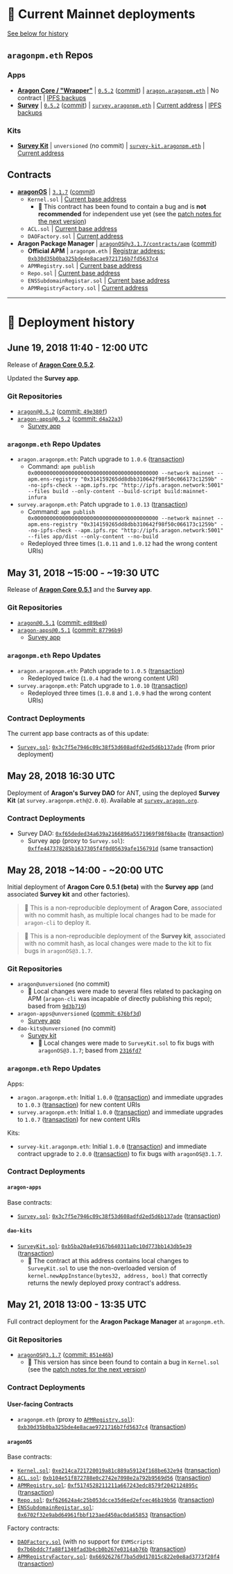 :crystal_ball: Current Mainnet deployments
==========================================

[See below for history](#floppy_disk-deployment-history)

`aragonpm.eth` Repos
--------------------

### Apps

- [**Aragon Core / "Wrapper"**](https://github.com/aragon/aragon) | [`0.5.2`](https://github.com/aragon/aragon/tree/0.5.2) ([commit](https://github.com/aragon/aragon/tree/49e380f5d5440091616cca2d68f1f1ed899062ec)) | [`aragon.aragonpm.eth`](https://etherscan.io/address/0x8b0cd3e13d339084da7256266aafb51343517b34) | No contract | [IPFS backups](./aragon.aragonpm.eth)
- [**Survey**](https://github.com/aragon/aragon-apps/tree/master/apps/survey) | [`0.5.2`](https://github.com/aragon/aragon-apps/releases/tag/0.5.2) ([commit](https://github.com/aragon/aragon-apps/tree/d4a22a3d18a8364d5824f6e0288840810e6d6485)) | [`survey.aragonpm.eth`](https://etherscan.io/address/0x285bcf9ad541dcf847dce561d5d1ad5ef9d77d41) | [Current address](https://etherscan.io/address/0x3c7f5e7946c09c38f53d608adfd2ed5d6b137ade) | [IPFS backups](./survey.aragonpm.eth)

### Kits

- [**Survey Kit**](https://github.com/aragon/dao-kits/tree/master/kits/survey) | `unversioned` (no commit) | [`survey-kit.aragonpm.eth`](https://etherscan.io/address/0x2b88452e91e1692c9d770e9d906e11341a6d121a) | [Current address](https://etherscan.io/address/0xb5ba20a4e9167b640311a0c10d773bb143db5e39)


Contracts
---------

- [**aragonOS**](https://github.com/aragon/aragonOS) | [`3.1.7`](https://github.com/aragon/aragonOS/releases/tag/v3.1.7) ([commit](https://github.com/aragon/aragonOS/tree/851e46bc329bec59082fb6a8178f6404ece98122))
    - `Kernel.sol` | [Current base address](https://etherscan.io/address/0xe214ca721720019a81c889a59124f168be632e94)
        - :rotating_light: This contract has been found to contain a bug and is **not recommended** for independent use yet (see the [patch notes for the next version](https://github.com/aragon/aragonOS/releases/tag/v3.1.8))
    - `ACL.sol` | [Current base address](https://etherscan.io/address/0xb104e51f872788e0c2742e7098e2a792b9569d56)
    - `DAOFactory.sol` | [Current address](https://etherscan.io/address/0x7b6bddc7fa88f1340fad3b4cb0b267e0314ab76b)
- **Aragon Package Manager** | [`aragonOS@v3.1.7/contracts/apm`](https://github.com/aragon/aragonOS/tree/v3.1.7/contracts/apm) ([commit](https://github.com/aragon/aragonOS/tree/851e46bc329bec59082fb6a8178f6404ece98122/contracts/apm))
    - **Official APM** | `aragonpm.eth` | [Registrar address: `0xb30d35b0ba325bde4e8acae9721716b7fd5637c4`](https://etherscan.io/address/0xb30d35b0ba325bde4e8acae9721716b7fd5637c4)
    - `APMRegistry.sol` | [Current base address](https://etherscan.io/address/0xf5174528211211a667243edc8579f2042124895c)
    - `Repo.sol` | [Current base address](https://etherscan.io/address/0xf626624a4c25b053dcce35d6ed2efcec46b19b56)
    - `ENSSubdomainRegistar.sol` | [Current base address](https://etherscan.io/address/0x6702f32e9abd64961fbbf123aed450ac0da65853)
    - `APMRegistryFactory.sol` | [Current address](https://etherscan.io/address/0x66926276f7ba5d9d17015c822e0e8ad3773f20f4)

---------

:floppy_disk: Deployment history
================================

June 19, 2018 11:40 - 12:00 UTC
-------------------------------

Release of [**Aragon Core 0.5.2**](https://github.com/aragon/aragon/releases/tag/0.5.2).

Updated the **Survey app**.

### Git Repositories

- [`aragon@0.5.2`](https://github.com/aragon/aragon/tree/0.5.2) ([commit: `49e380f`](https://github.com/aragon/aragon/tree/49e380f5d5440091616cca2d68f1f1ed899062ec))
- [`aragon-apps@0.5.2`](https://github.com/aragon/aragon-apps/releases/tag/0.5.2) ([commit: `d4a22a3`](https://github.com/aragon/aragon-apps/tree/d4a22a3d18a8364d5824f6e0288840810e6d6485))
    - [Survey app](https://github.com/aragon/aragon-apps/tree/d4a22a3d18a8364d5824f6e0288840810e6d6485/apps/survey)

### `aragonpm.eth` Repo Updates

- `aragon.aragonpm.eth`: Patch upgrade to `1.0.6` ([transaction](https://etherscan.io/tx/0xe77e9850f639822aeb9578b14aef97f5a779dee14ef0057cb9a7f7b290c92d1f))
    - Command: `apm publish 0x0000000000000000000000000000000000000000 --network mainnet --apm.ens-registry "0x314159265dd8dbb310642f98f50c066173c1259b" --no-ipfs-check --apm.ipfs.rpc "http://ipfs.aragon.network:5001" --files build --only-content --build-script build:mainnet-infura`
- `survey.aragonpm.eth`: Patch upgrade to `1.0.13` ([transaction](https://etherscan.io/tx/0x5ff2b3f1585acd767c36b224123ae94ffb9cf4c6dfe7c7103a3c2e098995ae33))
    - Command: `apm publish 0x0000000000000000000000000000000000000000 --network mainnet --apm.ens-registry "0x314159265dd8dbb310642f98f50c066173c1259b" --no-ipfs-check --apm.ipfs.rpc "http://ipfs.aragon.network:5001" --files app/dist --only-content --no-build`
    - Redeployed three times (`1.0.11` and `1.0.12` had the wrong content URIs)


May 31, 2018 ~15:00 - ~19:30 UTC
--------------------------------

Release of [**Aragon Core 0.5.1**](https://github.com/aragon/aragon/releases/tag/0.5.1) and the **Survey app**.

### Git Repositories

- [`aragon@0.5.1`](https://github.com/aragon/aragon/tree/0.5.1) ([commit: `ed89be8`](https://github.com/aragon/aragon/tree/ed89be8be7405b30a443c703cfb637934bcfa2ab))
- [`aragon-apps@0.5.1`](https://github.com/aragon/aragon-apps/releases/tag/0.5.1) ([commit: `87796b9`](https://github.com/aragon/aragon-apps/tree/87796b97d08d184d5cfc2a8dff6860f8ec1f3776))
    - [Survey app](https://github.com/aragon/aragon-apps/tree/87796b97d08d184d5cfc2a8dff6860f8ec1f3776/apps/survey)

### `aragonpm.eth` Repo Updates

- `aragon.aragonpm.eth`: Patch upgrade to `1.0.5` ([transaction](https://etherscan.io/tx/0x8fc4e56835377cfd871b70aaaeea4f26958dc659e8347e1eda7578819025277d))
    - Redeployed twice (`1.0.4` had the wrong content URI)
- `survey.aragonpm.eth`: Patch upgrade to `1.0.10` ([transaction](https://etherscan.io/tx/0x7ad5264391f91906531183d89c2614127eb681c6f2ff55b6f1f9003ffa483ac5))
    - Redeployed three times (`1.0.8` and `1.0.9` had the wrong content URIs)

### Contract Deployments

The current app base contracts as of this update:

- [`Survey.sol`](https://github.com/aragon/aragon-apps/blob/676bf3d22f493d0133531ed9b0930a4cbf4aedd0/apps/survey/contracts/Survey.sol): [`0x3c7f5e7946c09c38f53d608adfd2ed5d6b137ade`](https://etherscan.io/address/0x3c7f5e7946c09c38f53d608adfd2ed5d6b137ade) (from prior deployment)


May 28, 2018 16:30 UTC
----------------------

Deployment of **Aragon's Survey DAO** for ANT, using the deployed **Survey Kit** (at `survey.aragonpm.eth@2.0.0`). Available at [`survey.aragon.org`](http://survey.aragon.org/).

### Contract Deployments

- Survey DAO: [`0xf65deded34a639a2166896a5571969f98f6bac8e`](https://etherscan.io/address/0xf65deded34a639a2166896a5571969f98f6bac8e) ([transaction](https://etherscan.io/tx/0xcff32cd339f3ea7d41f31577d57a0dd3bc4db228e3f9b7ebc4bcdba28503fb1f))
    - Survey app (proxy to `Survey.sol`): [`0xffe447378285b1637305f4f0d05639afe156791d`](https://etherscan.io/address/0xffe447378285b1637305f4f0d05639afe156791d) (same transaction)


May 28, 2018 ~14:00 - ~20:00 UTC
--------------------------------

Initial deployment of **Aragon Core 0.5.1 (beta)** with the **Survey app** (and associated **Survey kit** and other factories).

> :rotating_light: This is a non-reproducible deployment of **Aragon Core**, associated with no commit hash, as multiple local changes had to be made for `aragon-cli` to deploy it.

> :rotating_light: This is a non-reproducible deployment of the **Survey kit**, associated with no commit hash, as local changes were made to the kit to fix bugs in `aragonOS@3.1.7`.

### Git Repositories

- `aragon@unversioned` (no commit)
    - :rotating_light: Local changes were made to several files related to packaging on APM (`aragon-cli` was incapable of directly publishing this repo); based from [`9d3b719`](https://github.com/aragon/aragon/tree/9d3b7198300154e1adb05d0121d5b61c60b4a080))
- `aragon-apps@unversioned` ([commit: `676bf3d`](https://github.com/aragon/aragon-apps/tree/676bf3d22f493d0133531ed9b0930a4cbf4aedd0))
    - [Survey app](https://github.com/aragon/aragon-apps/tree/676bf3d22f493d0133531ed9b0930a4cbf4aedd0/apps/survey)
- `dao-kits@unversioned` (no commit)
    - [Survey kit](https://github.com/aragon/dao-kits/tree/2316fd7c591812bc9a72787bdd6f219b0c654c8e/kits/survey)
        - :rotating_light: Local changes were made to `SurveyKit.sol` to fix bugs with `aragonOS@3.1.7`; based from [`2316fd7`](https://github.com/aragon/dao-kits/tree/2316fd7c591812bc9a72787bdd6f219b0c654c8e)

### `aragonpm.eth` Repo Updates

Apps:

- `aragon.aragonpm.eth`: Initial `1.0.0` ([transaction](https://etherscan.io/tx/0x7e6a3d6227197b2f345df4c72a5dc97ffb69672cb6232ae56956652706312f1f)) and immediate upgrades to `1.0.3` ([transaction](https://etherscan.io/tx/0x705a89a4ddf4629861e6fa6126489cb978761ad941e48a353332c5b505352889)) for new content URIs
- `survey.aragonpm.eth`: Initial `1.0.0` ([transaction](https://etherscan.io/tx/0x2dc1085bdec2c5699248448819daf941ff9914fbc73f00888365f4f85408dad4)) and immediate upgrades to `1.0.7` ([transaction](https://etherscan.io/tx/0x622a82bf9e87c5cbaad40ad86ef26a20572b2751fb83cdf632e12eed2a7a4045)) for new content URIs

Kits:

- `survey-kit.aragonpm.eth`: Initial `1.0.0` ([transaction](https://etherscan.io/tx/0x2ba2013128227e9e686892c8ce16d2d847bf4037528c16aca9520ba506336d5e)) and immediate contract upgrade to `2.0.0` ([transaction](https://etherscan.io/tx/0xe49b063b4c0b0881ee366a807d045f387c2a691a4d8ff695c7190ec4594f2cfd)) to fix bugs with `aragonOS@3.1.7`.

### Contract Deployments

#### `aragon-apps`

Base contracts:

- [`Survey.sol`](https://github.com/aragon/aragon-apps/blob/676bf3d22f493d0133531ed9b0930a4cbf4aedd0/apps/survey/contracts/Survey.sol): [`0x3c7f5e7946c09c38f53d608adfd2ed5d6b137ade`](https://etherscan.io/address/0x3c7f5e7946c09c38f53d608adfd2ed5d6b137ade) ([transaction](https://etherscan.io/tx/0x0c9d1ad43fd5a0f843b680b6c286241fd9739230e38b179bf042f66f104ce983))

#### `dao-kits`

- [`SurveyKit.sol`](https://github.com/aragon/dao-kits/blob/2316fd7c591812bc9a72787bdd6f219b0c654c8e/kits/survey/contracts/SurveyKit.sol): [`0xb5ba20a4e9167b640311a0c10d773bb143db5e39`](https://etherscan.io/address/0xb5ba20a4e9167b640311a0c10d773bb143db5e39) ([transaction](https://etherscan.io/tx/0x41a2a2b1fb29e9544ebdb450f2335bfd3bd6439fd2d4f189b9318b86116fc8c7))
    - :rotating_light: The contract at this address contains local changes to `SurveyKit.sol` to use the non-overloaded version of `kernel.newAppInstance(bytes32, address, bool)` that correctly returns the newly deployed proxy contract's address.

May 21, 2018 13:00 - 13:35 UTC
------------------------------

Full contract deployment for the **Aragon Package Manager** at `aragonpm.eth`.

### Git Repositories

- [`aragonOS@3.1.7`](https://github.com/aragon/aragonOS/tree/v3.1.7) ([commit: `851e46b`](https://github.com/aragon/aragonOS/tree/851e46bc329bec59082fb6a8178f6404ece98122))
    - :rotating_light: This version has since been found to contain a bug in `Kernel.sol` (see the [patch notes for the next version](https://github.com/aragon/aragonOS/releases/tag/v3.1.8))

### Contract Deployments

#### User-facing Contracts

- `aragonpm.eth` (proxy to [`APMRegistry.sol`](https://github.com/aragon/aragonOS/blob/851e46bc329bec59082fb6a8178f6404ece98122/contracts/apm/APMRegistry.sol)): [`0xb30d35b0ba325bde4e8acae9721716b7fd5637c4`](https://etherscan.io/address/0xb30d35b0ba325bde4e8acae9721716b7fd5637c4) ([transaction](https://etherscan.io/tx/0xd05e2dc288a2f0dd40043882e416028e16fc7d09541603a93340332c6f60abd4))

#### `aragonOS`

Base contracts:

- [`Kernel.sol`](https://github.com/aragon/aragonOS/blob/851e46bc329bec59082fb6a8178f6404ece98122/contracts/kernel/Kernel.sol): [`0xe214ca721720019a81c889a59124f168be632e94`](https://etherscan.io/address/0xe214ca721720019a81c889a59124f168be632e94) ([transaction](https://etherscan.io/tx/0x9d21dd6d6112d7f653a07bb0b9723d6e67924a3575e93c74e7c94d82abbf4aee))
- [`ACL.sol`](https://github.com/aragon/aragonOS/blob/851e46bc329bec59082fb6a8178f6404ece98122/contracts/acl/ACL.sol): [`0xb104e51f872788e0c2742e7098e2a792b9569d56`](https://etherscan.io/address/0xb104e51f872788e0c2742e7098e2a792b9569d56) ([transaction](https://etherscan.io/tx/0x2d168702b5139f969c3ca92372d7874f017d81b01f0280542697a3cd0992bffd))
- [`APMRegistry.sol`](https://github.com/aragon/aragonOS/blob/851e46bc329bec59082fb6a8178f6404ece98122/contracts/apm/APMRegistry.sol): [`0xf5174528211211a667243edc8579f2042124895c`](https://etherscan.io/address/0xf5174528211211a667243edc8579f2042124895c) ([transaction](https://etherscan.io/tx/0x64e19c92403959f15cb85550ea388d7d1b84591ead44f4ef1cfdee918573821d))
- [`Repo.sol`](https://github.com/aragon/aragonOS/blob/851e46bc329bec59082fb6a8178f6404ece98122/contracts/apm/Repo.sol): [`0xf626624a4c25b053dcce35d6ed2efcec46b19b56`](https://etherscan.io/address/0xf626624a4c25b053dcce35d6ed2efcec46b19b56) ([transaction](https://etherscan.io/tx/0xd86108ca819f406e53c2d9759f781f1dc5bf872245ded98b19badfb11a7e2d06))
- [`ENSSubdomainRegistar.sol`](https://github.com/aragon/aragonOS/blob/851e46bc329bec59082fb6a8178f6404ece98122/contracts/ens/ENSSubdomainRegistrar.sol): [`0x6702f32e9abd64961fbbf123aed450ac0da65853`](https://etherscan.io/address/0x6702f32e9abd64961fbbf123aed450ac0da65853) ([transaction](https://etherscan.io/tx/0x110f1e7bc864404f021fc8af4ca9de9bf94bd6aed955abe611e6fdba9f110d67))

Factory contracts:

- [`DAOFactory.sol`](https://github.com/aragon/aragonOS/blob/851e46bc329bec59082fb6a8178f6404ece98122/contracts/factory/DAOFactory.sol) (with no support for `EVMScript`s: [`0x7b6bddc7fa88f1340fad3b4cb0b267e0314ab76b`](https://etherscan.io/address/0x7b6bddc7fa88f1340fad3b4cb0b267e0314ab76b) ([transaction](https://etherscan.io/tx/0xfde62a529793d96880f7de565a562f9d39bbab21f2a584466aa30060862de619))
- [`APMRegistryFactory.sol`](https://github.com/aragon/aragonOS/blob/851e46bc329bec59082fb6a8178f6404ece98122/contracts/factory/APMRegistryFactory.sol): [`0x66926276f7ba5d9d17015c822e0e8ad3773f20f4`](https://etherscan.io/address/0x66926276f7ba5d9d17015c822e0e8ad3773f20f4) ([transaction](https://etherscan.io/tx/0xd0f8e45a30f2fca8008321617fd010ed6d9dd010f625de8ac1730af490d402da))
